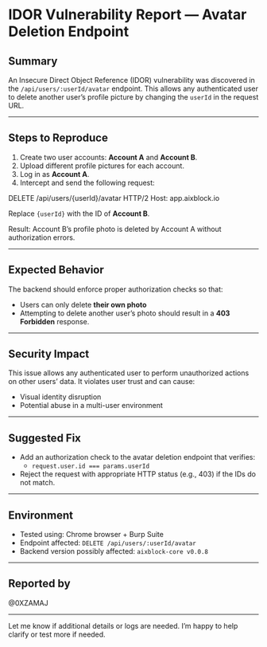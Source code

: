 # IDOR Vulnerability Report — Avatar Deletion Endpoint

## Summary

An Insecure Direct Object Reference (IDOR) vulnerability was discovered in the `/api/users/:userId/avatar` endpoint. This allows any authenticated user to delete another user’s profile picture by changing the `userId` in the request URL.

---

## Steps to Reproduce

1. Create two user accounts: **Account A** and **Account B**.
2. Upload different profile pictures for each account.
3. Log in as **Account A**.
4. Intercept and send the following request:

DELETE /api/users/{userId}/avatar HTTP/2
Host: app.aixblock.io


Replace `{userId}` with the ID of **Account B**.

Result: Account B’s profile photo is deleted by Account A without authorization errors.

---

## Expected Behavior

The backend should enforce proper authorization checks so that:

- Users can only delete **their own photo**
- Attempting to delete another user’s photo should result in a **403 Forbidden** response.

---

## Security Impact

This issue allows any authenticated user to perform unauthorized actions on other users’ data. It violates user trust and can cause:

- Visual identity disruption
- Potential abuse in a multi-user environment

---

## Suggested Fix

- Add an authorization check to the avatar deletion endpoint that verifies:
  - `request.user.id === params.userId`
- Reject the request with appropriate HTTP status (e.g., 403) if the IDs do not match.

---

## Environment

- Tested using: Chrome browser + Burp Suite
- Endpoint affected: `DELETE /api/users/:userId/avatar`
- Backend version possibly affected: `aixblock-core v0.0.8`

---

## Reported by

@0XZAMAJ

---

Let me know if additional details or logs are needed. I’m happy to help clarify or test more if needed.
